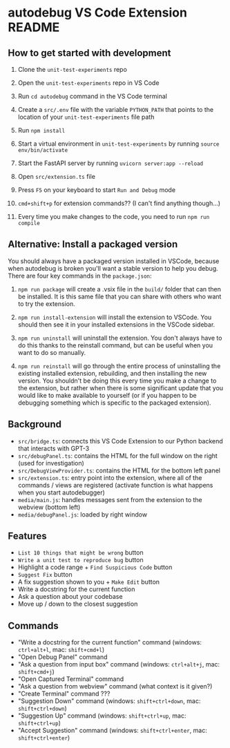 # autodebug VS Code Extension README

## How to get started with development

1. Clone the `unit-test-experiments` repo

2. Open the `unit-test-experiments` repo in VS Code

3. Run `cd autodebug` command in the VS Code terminal

4. Create a `src/.env` file with the variable `PYTHON_PATH` that points to the location of your `unit-test-experiments` file path

5. Run `npm install`

6. Start a virtual environment in `unit-test-experiments` by running `source env/bin/activate`

7. Start the FastAPI server by running `uvicorn server:app --reload`

8. Open `src/extension.ts` file

9. Press `F5` on your keyboard to start `Run and Debug` mode

10. `cmd+shift+p` for extension commands?? (I can't find anything though...)

11. Every time you make changes to the code, you need to run `npm run compile`

## Alternative: Install a packaged version

You should always have a packaged version installed in VSCode, because when autodebug is broken you'll want a stable version to help you debug. There are four key commands in the `package.json`:

1. `npm run package` will create a .vsix file in the `build/` folder that can then be installed. It is this same file that you can share with others who want to try the extension.

2. `npm run install-extension` will install the extension to VSCode. You should then see it in your installed extensions in the VSCode sidebar.

3. `npm run uninstall` will uninstall the extension. You don't always have to do this thanks to the reinstall command, but can be useful when you want to do so manually.

4. `npm run reinstall` will go through the entire process of uninstalling the existing installed extension, rebuilding, and then installing the new version. You shouldn't be doing this every time you make a change to the extension, but rather when there is some significant update that you would like to make available to yourself (or if you happen to be debugging something which is specific to the packaged extension).

## Background

- `src/bridge.ts`: connects this VS Code Extension to our Python backend that interacts with GPT-3
- `src/debugPanel.ts`: contains the HTML for the full window on the right (used for investigation)
- `src/DebugViewProvider.ts`: contains the HTML for the bottom left panel
- `src/extension.ts`: entry point into the extension, where all of the commands / views are registered (activate function is what happens when you start autodebugger)
- `media/main.js`: handles messages sent from the extension to the webview (bottom left)
- `media/debugPanel.js`: loaded by right window

## Features

- `List 10 things that might be wrong` button
- `Write a unit test to reproduce bug` button
- Highlight a code range + `Find Suspicious Code` button
- `Suggest Fix` button
- A fix suggestion shown to you + `Make Edit` button
- Write a docstring for the current function
- Ask a question about your codebase
- Move up / down to the closest suggestion

## Commands

- "Write a docstring for the current function" command (windows: `ctrl+alt+l`, mac: `shift+cmd+l`)
- "Open Debug Panel" command
- "Ask a question from input box" command (windows: `ctrl+alt+j`, mac: `shift+cmd+j`)
- "Open Captured Terminal" command
- "Ask a question from webview" command (what context is it given?)
- "Create Terminal" command ???
- "Suggestion Down" command (windows: `shift+ctrl+down`, mac: `shift+ctrl+down`)
- "Suggestion Up" command (windows: `shift+ctrl+up`, mac: `shift+ctrl+up`)
- "Accept Suggestion" command (windows: `shift+ctrl+enter`, mac: `shift+ctrl+enter`)
